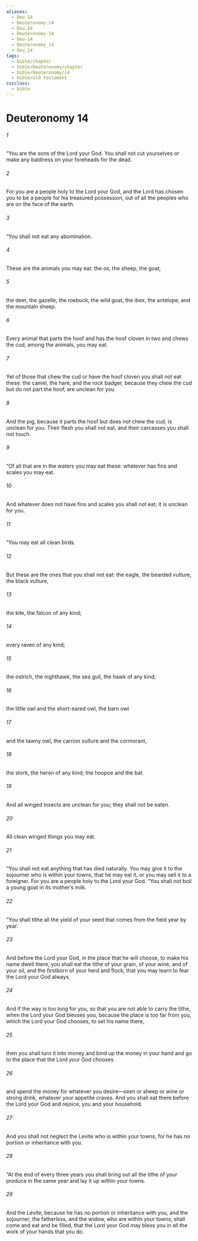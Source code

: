 ```yaml
---
aliases:
  - Deu 14
  - Deuteronomy.14
  - Deu.14
  - Deuteronomy-14
  - Deu-14
  - Deuteronomy_14
  - Deu_14
tags:
  - bible/chapter
  - bible/Deuteronomy/chapter
  - bible/Deuteronomy/14
  - bible/old testament
cssclass:
  - bible
---
```


# Deuteronomy 14

###### 1
“You are the sons of the Lord your God. You shall not cut yourselves or make any baldness on your foreheads for the dead.
###### 2
For you are a people holy to the Lord your God, and the Lord has chosen you to be a people for his treasured possession, out of all the peoples who are on the face of the earth.
###### 3
“You shall not eat any abomination.
###### 4
These are the animals you may eat: the ox, the sheep, the goat,
###### 5
the deer, the gazelle, the roebuck, the wild goat, the ibex, the antelope, and the mountain sheep.
###### 6
Every animal that parts the hoof and has the hoof cloven in two and chews the cud, among the animals, you may eat.
###### 7
Yet of those that chew the cud or have the hoof cloven you shall not eat these: the camel, the hare, and the rock badger, because they chew the cud but do not part the hoof, are unclean for you.
###### 8
And the pig, because it parts the hoof but does not chew the cud, is unclean for you. Their flesh you shall not eat, and their carcasses you shall not touch.
###### 9
“Of all that are in the waters you may eat these: whatever has fins and scales you may eat.
###### 10
And whatever does not have fins and scales you shall not eat; it is unclean for you.
###### 11
“You may eat all clean birds.
###### 12
But these are the ones that you shall not eat: the eagle, the bearded vulture, the black vulture,
###### 13
the kite, the falcon of any kind;
###### 14
every raven of any kind;
###### 15
the ostrich, the nighthawk, the sea gull, the hawk of any kind;
###### 16
the little owl and the short-eared owl, the barn owl
###### 17
and the tawny owl, the carrion vulture and the cormorant,
###### 18
the stork, the heron of any kind; the hoopoe and the bat.
###### 19
And all winged insects are unclean for you; they shall not be eaten.
###### 20
All clean winged things you may eat.
###### 21
“You shall not eat anything that has died naturally. You may give it to the sojourner who is within your towns, that he may eat it, or you may sell it to a foreigner. For you are a people holy to the Lord your God.   “You shall not boil a young goat in its mother’s milk.
###### 22
“You shall tithe all the yield of your seed that comes from the field year by year.
###### 23
And before the Lord your God, in the place that he will choose, to make his name dwell there, you shall eat the tithe of your grain, of your wine, and of your oil, and the firstborn of your herd and flock, that you may learn to fear the Lord your God always.
###### 24
And if the way is too long for you, so that you are not able to carry the tithe, when the Lord your God blesses you, because the place is too far from you, which the Lord your God chooses, to set his name there,
###### 25
then you shall turn it into money and bind up the money in your hand and go to the place that the Lord your God chooses
###### 26
and spend the money for whatever you desire—oxen or sheep or wine or strong drink, whatever your appetite craves. And you shall eat there before the Lord your God and rejoice, you and your household.
###### 27
And you shall not neglect the Levite who is within your towns, for he has no portion or inheritance with you.
###### 28
“At the end of every three years you shall bring out all the tithe of your produce in the same year and lay it up within your towns.
###### 29
And the Levite, because he has no portion or inheritance with you, and the sojourner, the fatherless, and the widow, who are within your towns, shall come and eat and be filled, that the Lord your God may bless you in all the work of your hands that you do.


